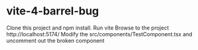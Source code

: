 # vite-4-barrel-bug

Clone this project and npm install.
Run vite
Browse to the project http://localhost:5174/
Modify the src/components/TestComponent.tsx and uncomment out the broken component




